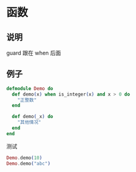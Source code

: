 # 函数

## 说明

guard 跟在 when 后面

## 例子

```elixir
defmodule Demo do
  def demo(x) when is_integer(x) and x > 0 do
    "正整数"
  end

  def demo(_x) do
    "其他情况"
  end
end
```

测试

```elixir
Demo.demo(10)
Demo.demo("abc")
```
